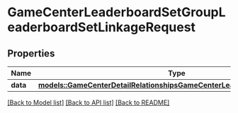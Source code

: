 # GameCenterLeaderboardSetGroupLeaderboardSetLinkageRequest

## Properties

Name | Type | Description | Notes
------------ | ------------- | ------------- | -------------
**data** | [**models::GameCenterDetailRelationshipsGameCenterLeaderboardSetsDataInner**](GameCenterDetail_relationships_gameCenterLeaderboardSets_data_inner.md) |  | 

[[Back to Model list]](../README.md#documentation-for-models) [[Back to API list]](../README.md#documentation-for-api-endpoints) [[Back to README]](../README.md)


